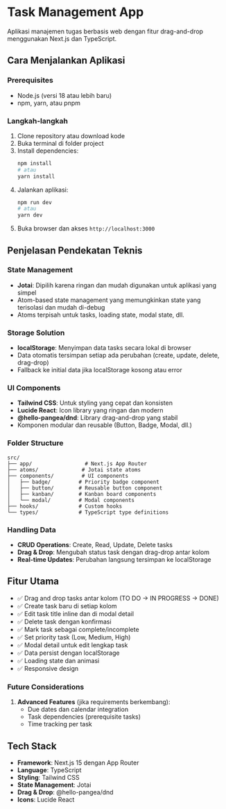 # Task Management App

Aplikasi manajemen tugas berbasis web dengan fitur drag-and-drop menggunakan Next.js dan TypeScript.

## Cara Menjalankan Aplikasi

### Prerequisites

- Node.js (versi 18 atau lebih baru)
- npm, yarn, atau pnpm

### Langkah-langkah

1. Clone repository atau download kode
2. Buka terminal di folder project
3. Install dependencies:
   ```bash
   npm install
   # atau
   yarn install
   ```
4. Jalankan aplikasi:
   ```bash
   npm run dev
   # atau
   yarn dev
   ```
5. Buka browser dan akses `http://localhost:3000`

## Penjelasan Pendekatan Teknis

### State Management

- **Jotai**: Dipilih karena ringan dan mudah digunakan untuk aplikasi yang simpel
- Atom-based state management yang memungkinkan state yang terisolasi dan mudah di-debug
- Atoms terpisah untuk tasks, loading state, modal state, dll.

### Storage Solution

- **localStorage**: Menyimpan data tasks secara lokal di browser
- Data otomatis tersimpan setiap ada perubahan (create, update, delete, drag-drop)
- Fallback ke initial data jika localStorage kosong atau error

### UI Components

- **Tailwind CSS**: Untuk styling yang cepat dan konsisten
- **Lucide React**: Icon library yang ringan dan modern
- **@hello-pangea/dnd**: Library drag-and-drop yang stabil
- Komponen modular dan reusable (Button, Badge, Modal, dll.)

### Folder Structure

```
src/
├── app/                 # Next.js App Router
├── atoms/              # Jotai state atoms
├── components/         # UI components
│   ├── badge/         # Priority badge component
│   ├── button/        # Reusable button component
│   ├── kanban/        # Kanban board components
│   └── modal/         # Modal components
├── hooks/             # Custom hooks
└── types/             # TypeScript type definitions
```

### Handling Data

- **CRUD Operations**: Create, Read, Update, Delete tasks
- **Drag & Drop**: Mengubah status task dengan drag-drop antar kolom
- **Real-time Updates**: Perubahan langsung tersimpan ke localStorage

## Fitur Utama

- ✅ Drag and drop tasks antar kolom (TO DO → IN PROGRESS → DONE)
- ✅ Create task baru di setiap kolom
- ✅ Edit task title inline dan di modal detail
- ✅ Delete task dengan konfirmasi
- ✅ Mark task sebagai complete/incomplete
- ✅ Set priority task (Low, Medium, High)
- ✅ Modal detail untuk edit lengkap task
- ✅ Data persist dengan localStorage
- ✅ Loading state dan animasi
- ✅ Responsive design

### Future Considerations

1. **Advanced Features** (jika requirements berkembang):
   - Due dates dan calendar integration
   - Task dependencies (prerequisite tasks)
   - Time tracking per task

## Tech Stack

- **Framework**: Next.js 15 dengan App Router
- **Language**: TypeScript
- **Styling**: Tailwind CSS
- **State Management**: Jotai
- **Drag & Drop**: @hello-pangea/dnd
- **Icons**: Lucide React
